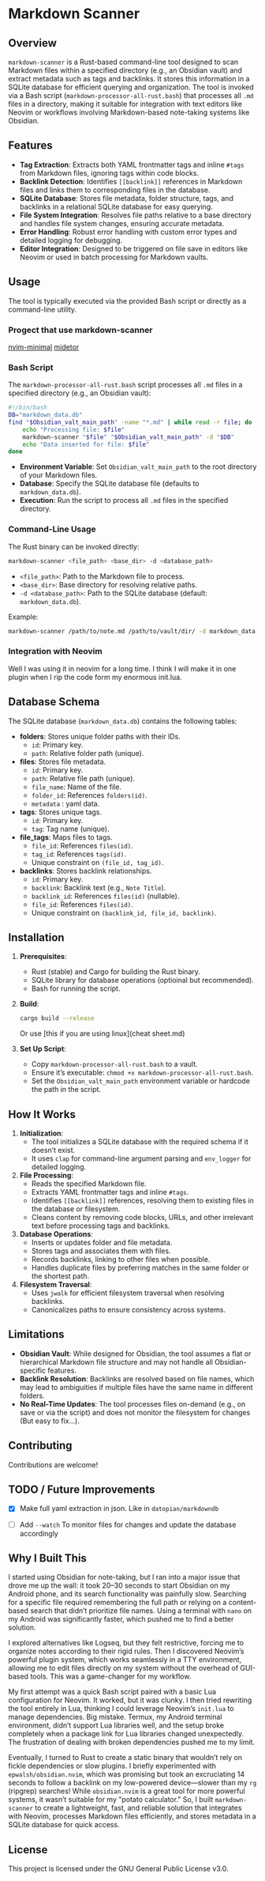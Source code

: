 # Markdown Scanner

## Overview
`markdown-scanner` is a Rust-based command-line tool designed to scan Markdown files within a specified directory (e.g., an Obsidian vault) and extract metadata such as tags and backlinks. It stores this information in a SQLite database for efficient querying and organization. The tool is invoked via a Bash script (`markdown-processor-all-rust.bash`) that processes all `.md` files in a directory, making it suitable for integration with text editors like Neovim or workflows involving Markdown-based note-taking systems like Obsidian.

## Features
- **Tag Extraction**: Extracts both YAML frontmatter tags and inline `#tags` from Markdown files, ignoring tags within code blocks.
- **Backlink Detection**: Identifies `[[backlink]]` references in Markdown files and links them to corresponding files in the database.
- **SQLite Database**: Stores file metadata, folder structure, tags, and backlinks in a relational SQLite database for easy querying.
- **File System Integration**: Resolves file paths relative to a base directory and handles file system changes, ensuring accurate metadata.
- **Error Handling**: Robust error handling with custom error types and detailed logging for debugging.
- **Editor Integration**: Designed to be triggered on file save in editors like Neovim or used in batch processing for Markdown vaults.

## Usage
The tool is typically executed via the provided Bash script or directly as a command-line utility.

### Progect that use markdown-scanner
[nvim-minimal](https://github.com/andrenaP/nvim-minimal) 
[midetor](https://github.com/andrenaP/midetor)

### Bash Script
The `markdown-processor-all-rust.bash` script processes all `.md` files in a specified directory (e.g., an Obsidian vault):

```bash
#!/bin/bash
DB="markdown_data.db"
find "$Obsidian_valt_main_path" -name "*.md" | while read -r file; do
    echo "Processing file: $file"
    markdown-scanner "$file" "$Obsidian_valt_main_path" -d "$DB"
    echo "Data inserted for file: $file"
done
```

- **Environment Variable**: Set `Obsidian_valt_main_path` to the root directory of your Markdown files.
- **Database**: Specify the SQLite database file (defaults to `markdown_data.db`).
- **Execution**: Run the script to process all `.md` files in the specified directory.

### Command-Line Usage
The Rust binary can be invoked directly:

```bash
markdown-scanner <file_path> <base_dir> -d <database_path>
```

- `<file_path>`: Path to the Markdown file to process.
- `<base_dir>`: Base directory for resolving relative paths.
- `-d <database_path>`: Path to the SQLite database (default: `markdown_data.db`).

Example:
```bash
markdown-scanner /path/to/note.md /path/to/vault/dir/ -d markdown_data.db
```

### Integration with Neovim
Well I was using it in neovim for a long time. I think I will make it in one plugin when I rip the code form my enormous init.lua.

## Database Schema
The SQLite database (`markdown_data.db`) contains the following tables:

- **folders**: Stores unique folder paths with their IDs.
  - `id`: Primary key.
  - `path`: Relative folder path (unique).
- **files**: Stores file metadata.
  - `id`: Primary key.
  - `path`: Relative file path (unique).
  - `file_name`: Name of the file.
  - `folder_id`: References `folders(id)`.
  - `metadata` : yaml data.
- **tags**: Stores unique tags.
  - `id`: Primary key.
  - `tag`: Tag name (unique).
- **file_tags**: Maps files to tags.
  - `file_id`: References `files(id)`.
  - `tag_id`: References `tags(id)`.
  - Unique constraint on `(file_id, tag_id)`.
- **backlinks**: Stores backlink relationships.
  - `id`: Primary key.
  - `backlink`: Backlink text (e.g., `Note Title`).
  - `backlink_id`: References `files(id)` (nullable).
  - `file_id`: References `files(id)`.
  - Unique constraint on `(backlink_id, file_id, backlink)`.

## Installation
1. **Prerequisites**:
   - Rust (stable) and Cargo for building the Rust binary.
   - SQLite library for database operations (optioinal but recommended).
   - Bash for running the script.
2. **Build**:
   ```bash
   cargo build --release
   ```
   Or use [this if you are using linux](cheat sheet.md)

3. **Set Up Script**:
   - Copy `markdown-processor-all-rust.bash` to a vault.
   - Ensure it’s executable: `chmod +x markdown-processor-all-rust.bash`.
   - Set the `Obsidian_valt_main_path` environment variable or hardcode the path in the script.

## How It Works
1. **Initialization**:
   - The tool initializes a SQLite database with the required schema if it doesn’t exist.
   - It uses `clap` for command-line argument parsing and `env_logger` for detailed logging.
2. **File Processing**:
   - Reads the specified Markdown file.
   - Extracts YAML frontmatter tags and inline `#tags`.
   - Identifies `[[backlink]]` references, resolving them to existing files in the database or filesystem.
   - Cleans content by removing code blocks, URLs, and other irrelevant text before processing tags and backlinks.
3. **Database Operations**:
   - Inserts or updates folder and file metadata.
   - Stores tags and associates them with files.
   - Records backlinks, linking to other files when possible.
   - Handles duplicate files by preferring matches in the same folder or the shortest path.
4. **Filesystem Traversal**:
   - Uses `jwalk` for efficient filesystem traversal when resolving backlinks.
   - Canonicalizes paths to ensure consistency across systems.

## Limitations
- **Obsidian Vault**: While designed for Obsidian, the tool assumes a flat or hierarchical Markdown file structure and may not handle all Obsidian-specific features.
- **Backlink Resolution**: Backlinks are resolved based on file names, which may lead to ambiguities if multiple files have the same name in different folders.
- **No Real-Time Updates**: The tool processes files on-demand (e.g., on save or via the script) and does not monitor the filesystem for changes (But easy to fix...).

## Contributing
Contributions are welcome!


## TODO / Future Improvements

* [x] Make full yaml extraction in json. Like in `datopian/markdowndb`
* [ ] Add `--watch` To monitor files for changes and update the database accordingly


## Why I Built This
I started using Obsidian for note-taking, but I ran into a major issue that drove me up the wall: it took 20–30 seconds to start Obsidian on my Android phone, and its search functionality was painfully slow. Searching for a specific file required remembering the full path or relying on a content-based search that didn’t prioritize file names. Using a terminal with `nano` on my Android was significantly faster, which pushed me to find a better solution.

I explored alternatives like Logseq, but they felt restrictive, forcing me to organize notes according to their rigid rules. Then I discovered Neovim’s powerful plugin system, which works seamlessly in a TTY environment, allowing me to edit files directly on my system without the overhead of GUI-based tools. This was a game-changer for my workflow.

My first attempt was a quick Bash script paired with a basic Lua configuration for Neovim. It worked, but it was clunky. I then tried rewriting the tool entirely in Lua, thinking I could leverage Neovim’s `init.lua` to manage dependencies. Big mistake. Termux, my Android terminal environment, didn’t support Lua libraries well, and the setup broke completely when a package link for Lua libraries changed unexpectedly. The frustration of dealing with broken dependencies pushed me to my limit.

Eventually, I turned to Rust to create a static binary that wouldn’t rely on fickle dependencies or slow plugins. I briefly experimented with `epwalsh/obsidian.nvim`, which was promising but took an excruciating 14 seconds to follow a backlink on my low-powered device—slower than my `rg` (ripgrep) searches! While `obsidian.nvim` is a great tool for more powerful systems, it wasn’t suitable for my "potato calculator." So, I built `markdown-scanner` to create a lightweight, fast, and reliable solution that integrates with Neovim, processes Markdown files efficiently, and stores metadata in a SQLite database for quick access.

## License
This project is licensed under the GNU General Public License v3.0.

